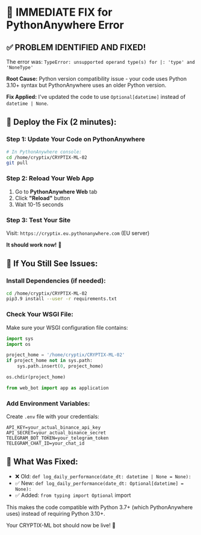 # 🔧 IMMEDIATE FIX for PythonAnywhere Error

## ✅ **PROBLEM IDENTIFIED AND FIXED!**

The error was: `TypeError: unsupported operand type(s) for |: 'type' and 'NoneType'`

**Root Cause:** Python version compatibility issue - your code uses Python 3.10+ syntax but PythonAnywhere uses an older Python version.

**Fix Applied:** I've updated the code to use `Optional[datetime]` instead of `datetime | None`.

## 🚀 **Deploy the Fix (2 minutes):**

### Step 1: Update Your Code on PythonAnywhere
```bash
# In PythonAnywhere console:
cd /home/cryptix/CRYPTIX-ML-02
git pull
```

### Step 2: Reload Your Web App
1. Go to **PythonAnywhere Web** tab
2. Click **"Reload"** button
3. Wait 10-15 seconds

### Step 3: Test Your Site
Visit: `https://cryptix.eu.pythonanywhere.com` (EU server)

**It should work now!** 🎉

## 🔧 **If You Still See Issues:**

### Install Dependencies (if needed):
```bash
cd /home/cryptix/CRYPTIX-ML-02
pip3.9 install --user -r requirements.txt
```

### Check Your WSGI File:
Make sure your WSGI configuration file contains:
```python
import sys
import os

project_home = '/home/cryptix/CRYPTIX-ML-02'
if project_home not in sys.path:
    sys.path.insert(0, project_home)

os.chdir(project_home)

from web_bot import app as application
```

### Add Environment Variables:
Create `.env` file with your credentials:
```
API_KEY=your_actual_binance_api_key
API_SECRET=your_actual_binance_secret
TELEGRAM_BOT_TOKEN=your_telegram_token
TELEGRAM_CHAT_ID=your_chat_id
```

## 🎯 **What Was Fixed:**
- ❌ Old: `def log_daily_performance(date_dt: datetime | None = None):`
- ✅ New: `def log_daily_performance(date_dt: Optional[datetime] = None):`
- ✅ Added: `from typing import Optional` import

This makes the code compatible with Python 3.7+ (which PythonAnywhere uses) instead of requiring Python 3.10+.

Your CRYPTIX-ML bot should now be live! 🚀
